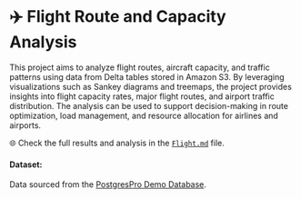 # ✈️ Flight Route and Capacity Analysis

This project aims to analyze flight routes, aircraft capacity, and traffic patterns using data from Delta tables stored in Amazon S3. 
By leveraging visualizations such as Sankey diagrams and treemaps, the project provides insights into flight capacity rates, major flight routes, and airport traffic distribution. 
The analysis can be used to support decision-making in route optimization, load management, and resource allocation for airlines and airports.

🌐 Check the full results and analysis in the [`Flight.md`](https://github.com/rodrigo85/pyspark_data_analysis/blob/f7d0b44bcbdfc3a1353c6e59f70dacad922503be/data/Flight.md) file.

#### Dataset:
Data sourced from the [PostgresPro Demo Database](https://postgrespro.com/community/demodb).
